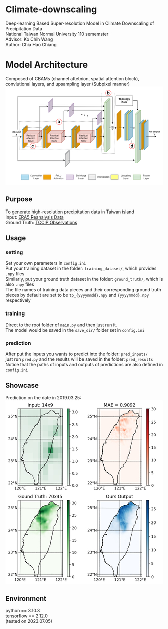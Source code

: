 # Climate-downscaling
Deep-learning Based Super-resolution Model in Climate Downscaling of Precipitation Data </br>
National Taiwan Normal University 110 sememster </br>
Advisor: Ko Chih Wang </br>
Author: Chia Hao Chiang </br>

# Model Architecture
Composed of CBAMs (channel attetnion, spatial attention block), convlutional layers, and upsampling layer (Subpixel manner) </br>
![image](https://github.com/AugChiang/Climate-downscaling/blob/main/model_arch.PNG)

## Purpose
To generate high-resolution precipitation data in Taiwan island </br>
Input: [ERA5 Reanalysis Data](https://cds.climate.copernicus.eu/cdsapp#!/dataset/reanalysis-era5-single-levels?tab=overview) </br>
Ground Truth: [TCCIP Observations](https://tccip.ncdr.nat.gov.tw/ds_03.aspx) </br>

## Usage
### setting
Set your own parameters in `config.ini` </br>
Put your training dataset in the folder: `training_dataset/`, which provides `.npy` files </br>
Similarly, put your ground truth dataset in the folder: `ground_truth/`, which is also `.npy` files </br>
The file names of training data pieces and their corresponding ground truth pieces by default are set to be `tp_{yyyymmdd}.npy` and `{yyyymmdd}.npy` respectively </br>

### training
Direct to the root folder of `main.py` and then just run it. </br>
The model would be saved in the `save_dir/` folder set in `config.ini` </br>

### prediction
After put the inputs you wants to predict into the folder: `pred_inputs/` </br>
just run `pred.py` and the results will be saved in the folder: `pred_results` </br>
Notice that the paths of inputs and outputs of predictions are also defined in `config.ini`

## Showcase
Prediction on the date in 2019.03.25: </br>
![image](https://github.com/AugChiang/Climate-downscaling/blob/main/Example_20190325.png)

## Environment
python == 3.10.3 </br>
tensorflow == 2.12.0 </br>
(tested on 2023.07.05)
